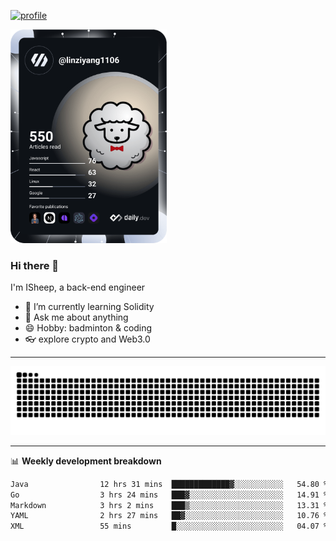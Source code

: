 [![profile](https://user-images.githubusercontent.com/54968314/208005045-e4b42f3b-833d-4242-bfcc-e764865553a2.svg)](https://www.calligrapher.ai/)

<a href="https://app.daily.dev/linziyang1106"><img src="/devcard.png" width="250" alt="ISheep's Dev Card"/></a>

### Hi there 🐏

I'm ISheep, a back-end engineer

- 🔭 I’m currently learning Solidity
- 💬 Ask me about anything
- 😄 Hobby: badminton & coding
- 👓 explore crypto and Web3.0

-------

![](https://raw.githubusercontent.com/ISheepp/ISheepp/output/github-contribution-grid-snake.svg)

-------

📊 **Weekly development breakdown**
<!--START_SECTION:waka-->

```txt
Java                12 hrs 31 mins  █████████████▓░░░░░░░░░░░   54.80 %
Go                  3 hrs 24 mins   ███▓░░░░░░░░░░░░░░░░░░░░░   14.91 %
Markdown            3 hrs 2 mins    ███▒░░░░░░░░░░░░░░░░░░░░░   13.31 %
YAML                2 hrs 27 mins   ██▓░░░░░░░░░░░░░░░░░░░░░░   10.76 %
XML                 55 mins         █░░░░░░░░░░░░░░░░░░░░░░░░   04.07 %
```

<!--END_SECTION:waka-->

